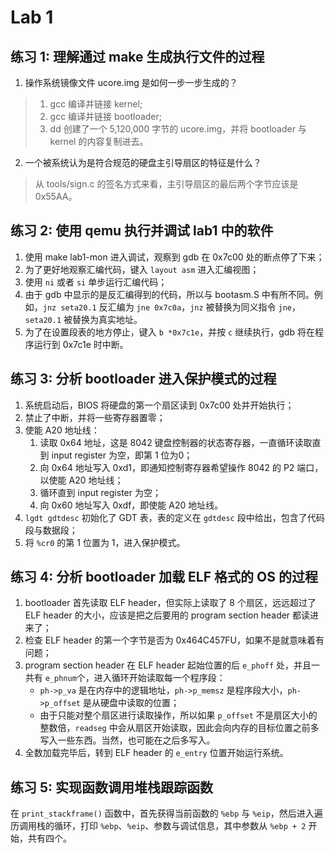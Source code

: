 # Lab 1

## 练习 1: 理解通过 make 生成执行文件的过程

1. 操作系统镜像文件 ucore.img 是如何一步一步生成的？
> 1. gcc 编译并链接 kernel;
> 2. gcc 编译并链接 bootloader;
> 3. dd 创建了一个 5,120,000 字节的 ucore.img，并将 bootloader 与 kernel 的内容复制进去。

2. 一个被系统认为是符合规范的硬盘主引导扇区的特征是什么？
> 从 tools/sign.c 的签名方式来看，主引导扇区的最后两个字节应该是 0x55AA。

## 练习 2: 使用 qemu 执行并调试 lab1 中的软件

1. 使用 make lab1-mon 进入调试，观察到 gdb 在 0x7c00 处的断点停了下来；
2. 为了更好地观察汇编代码，键入 `layout asm` 进入汇编视图；
3. 使用 `ni` 或者 `si` 单步运行汇编代码；
4. 由于 gdb 中显示的是反汇编得到的代码，所以与 bootasm.S 中有所不同。例如，`jnz seta20.1` 反汇编为 `jne 0x7c0a`，`jnz` 被替换为同义指令 `jne`，`seta20.1` 被替换为真实地址。
5. 为了在设置段表的地方停止，键入 `b *0x7c1e`，并按 `c` 继续执行，gdb 将在程序运行到 0x7c1e 时中断。

## 练习 3: 分析 bootloader 进入保护模式的过程

1. 系统启动后，BIOS 将硬盘的第一个扇区读到 0x7c00 处并开始执行；
2. 禁止了中断，并将一些寄存器置零；
3. 使能 A20 地址线：
    1. 读取 0x64 地址，这是 8042 键盘控制器的状态寄存器，一直循环读取直到 input register 为空，即第 1 位为0；
    2. 向 0x64 地址写入 0xd1，即通知控制寄存器希望操作 8042 的 P2 端口，以使能 A20 地址线；
    3. 循环直到 input register 为空；
    4. 向 0x60 地址写入 0xdf，即使能 A20 地址线。
4. `lgdt gdtdesc` 初始化了 GDT 表，表的定义在 `gdtdesc` 段中给出，包含了代码段与数据段；
5. 将 `%cr0` 的第 1 位置为 1，进入保护模式。

## 练习 4: 分析 bootloader 加载 ELF 格式的 OS 的过程

1. bootloader 首先读取 ELF header，但实际上读取了 8 个扇区，远远超过了 ELF header 的大小，应该是把之后要用的 program section header 都读进来了；
2. 检查 ELF header 的第一个字节是否为 0x464C457FU，如果不是就意味着有问题；
3. program section header 在 ELF header 起始位置的后 `e_phoff` 处，并且一共有 `e_phnum`个，进入循环开始读取每一个程序段：
    * `ph->p_va` 是在内存中的逻辑地址，`ph->p_memsz` 是程序段大小，`ph->p_offset` 是从硬盘中读取的位置；
    * 由于只能对整个扇区进行读取操作，所以如果 `p_offset` 不是扇区大小的整数倍，`readseg` 中会从扇区开始读取，因此会向内存的目标位置之前多写入一些东西。当然，也可能在之后多写入。
4. 全数加载完毕后，转到 ELF header 的 `e_entry` 位置开始运行系统。

## 练习 5: 实现函数调用堆栈跟踪函数

在 `print_stackframe()` 函数中，首先获得当前函数的 `%ebp` 与 `%eip`，然后进入遍历调用栈的循环，打印 `%ebp`、`%eip`、参数与调试信息，其中参数从 `%ebp + 2` 开始，共有四个。

